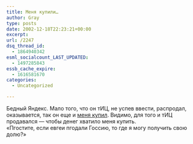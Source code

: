 ```yaml
---
title: Меня купили…
author: Gray
type: posts
date: 2002-12-18T22:23:21+00:00
excerpt:
url: /2247
dsq_thread_id:
  - 1864940342
esml_socialcount_LAST_UPDATED:
  - 1497285843
essb_cache_expire:
  - 1616581670
categories:
  - Uncategorized

---
```








Бедный Яндекс. Мало того, что он тИЦ, не успев ввести, распродал, оказывается, так он еще и [меня купил][1]. Видимо, для того и тИЦ продавался &#8212; чтобы денег хватило меня купить.  
&#171;Пгостите, если евгеи пгодали Госсию, то где я могу получить свою долю?&#187;

 [1]: http://ricn.ru/neiron/material/5266